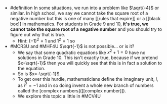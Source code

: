 - #definition In some situations, we run into a problem like $\sqrt{-4}$ or similar. In high school, we say we cannot take the square root of a negative number but this is one of many [[rules that expire]] or a [[black box]] in mathematics. For students in Grade 9 and 10, **it's true, we cannot take the square root of a negative number** and you should try to figure out why that is true.
	- Hint:  $\left(-1\right)^2=1$ and $1^2=1$ so
- #MCR3U and #MHF4U $\sqrt{-1}$ is not possible... or is it?
	- We say that some quadratic equations like $x^2+1=0$ have no solutions in Grade 10. This isn't exactly true, because if we pretend $x=\sqrt{-1}$ then you will quickly see that this is in fact a solution to the equation.
	- So is $x=-\sqrt{-1}$.
	- To get over this hurdle, mathematicians define the imaginary unit, $i$, as $i^2 = -1$ and in so doing invent a whole new branch of numbers called the [complex numbers]([[complex number]]).
	- We explore this topic a little in #MCV4U